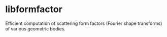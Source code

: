 # libformfactor

Efficient computation of scattering form factors (Fourier shape transforms) of various geometric bodies.